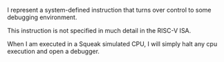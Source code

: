 I represent a system-defined instruction that turns over control to some debugging environment.
  
This instruction is not specified in much detail in the RISC-V ISA.
  
When I am executed in a Squeak simulated CPU, I will simply halt any cpu execution and open a debugger.
